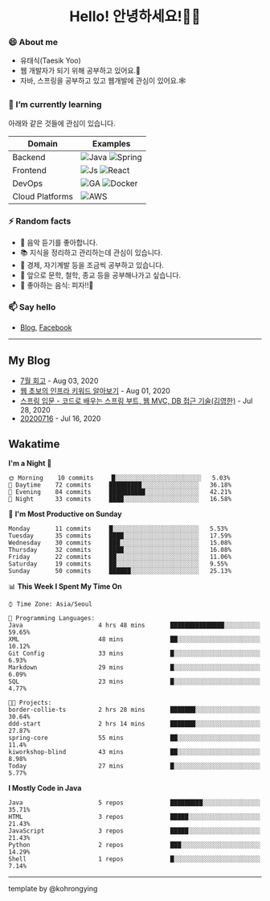 # <div align="center">Hello! 안녕하세요!👩‍💻</div>

### 😄 About me
* 유태식(Taesik Yoo)
* 웹 개발자가 되기 위해 공부하고 있어요.📝 
* 자바, 스프링을 공부하고 있고 웹개발에 관심이 있어요.🕸

### 🌱 I’m currently learning
아래와 같은 것들에 관심이 있습니다.

|Domain|Examples|
|---|---|
|Backend|![Java](https://img.shields.io/badge/java-green?style=for-the-badge&logo=java&logoColor=white) ![Spring](https://img.shields.io/badge/spring-green?style=for-the-badge&logo=spring&logoColor=white)  |
|Frontend| ![Js](https://img.shields.io/badge/javascript-blue?style=for-the-badge&logo=javascript&logoColor=white) ![React](https://img.shields.io/badge/react-blue?style=for-the-badge&logo=react&logoColor=white) |
|DevOps|![GA](https://img.shields.io/badge/Github_Actions-purple?style=for-the-badge&logo=github) ![Docker](https://img.shields.io/badge/Docker-purple?style=for-the-badge&logo=docker&logoColor=white)  |
|Cloud Platforms|![AWS](https://img.shields.io/badge/AWS-orange?style=for-the-badge&logo=amazon-aws) |


### ⚡ Random facts
- 🎸 음악 듣기를 좋아합니다.
- 📚 지식을 정리하고 관리하는데 관심이 있습니다.
- 💸 경제, 자기계발 등을 조금씩 공부하고 있습니다.
- 🤔 앞으로 문학, 철학, 종교 등을 공부해나가고 싶습니다.
- 🍲 좋아하는 음식: 피자!!🍕


### 📫 Say hello
- [Blog](https://isholiday.tistory.com),
[Facebook](https://www.facebook.com/yootsets)

---

## My Blog
<!-- BLOGPOSTS:START -->
<!-- BLOGPOSTS:END -->
- [7월 회고](https://isholiday.tistory.com/21) - Aug 03, 2020<br>
- [웹 초보의 인프라 키워드 알아보기](https://isholiday.tistory.com/19) - Aug 01, 2020<br>
- [스프링 입문 - 코드로 배우는 스프링 부트, 웹 MVC, DB 접근 기술(김영한)](https://isholiday.tistory.com/18) - Jul 28, 2020<br>
- [20200716](https://isholiday.tistory.com/14) - Jul 16, 2020<br>

## Wakatime
<!--START_SECTION:waka-->
**I'm a Night 🦉** 

```text
🌞 Morning    10 commits     █░░░░░░░░░░░░░░░░░░░░░░░░   5.03% 
🌆 Daytime    72 commits     █████████░░░░░░░░░░░░░░░░   36.18% 
🌃 Evening    84 commits     ██████████░░░░░░░░░░░░░░░   42.21% 
🌙 Night      33 commits     ████░░░░░░░░░░░░░░░░░░░░░   16.58%

```
📅 **I'm Most Productive on Sunday** 

```text
Monday       11 commits     █░░░░░░░░░░░░░░░░░░░░░░░░   5.53% 
Tuesday      35 commits     ████░░░░░░░░░░░░░░░░░░░░░   17.59% 
Wednesday    30 commits     ███░░░░░░░░░░░░░░░░░░░░░░   15.08% 
Thursday     32 commits     ████░░░░░░░░░░░░░░░░░░░░░   16.08% 
Friday       22 commits     ██░░░░░░░░░░░░░░░░░░░░░░░   11.06% 
Saturday     19 commits     ██░░░░░░░░░░░░░░░░░░░░░░░   9.55% 
Sunday       50 commits     ██████░░░░░░░░░░░░░░░░░░░   25.13%

```


📊 **This Week I Spent My Time On** 

```text
⌚︎ Time Zone: Asia/Seoul

💬 Programming Languages: 
Java                     4 hrs 48 mins       ███████████████░░░░░░░░░░   59.65% 
XML                      48 mins             ██░░░░░░░░░░░░░░░░░░░░░░░   10.12% 
Git Config               33 mins             █░░░░░░░░░░░░░░░░░░░░░░░░   6.93% 
Markdown                 29 mins             █░░░░░░░░░░░░░░░░░░░░░░░░   6.09% 
SQL                      23 mins             █░░░░░░░░░░░░░░░░░░░░░░░░   4.77%

🐱‍💻 Projects: 
border-collie-ts         2 hrs 28 mins       ███████░░░░░░░░░░░░░░░░░░   30.64% 
ddd-start                2 hrs 14 mins       ███████░░░░░░░░░░░░░░░░░░   27.87% 
spring-core              55 mins             ██░░░░░░░░░░░░░░░░░░░░░░░   11.4% 
kiworkshop-blind         43 mins             ██░░░░░░░░░░░░░░░░░░░░░░░   8.98% 
Today                    27 mins             █░░░░░░░░░░░░░░░░░░░░░░░░   5.77%

```

**I Mostly Code in Java** 

```text
Java                     5 repos             █████████░░░░░░░░░░░░░░░░   35.71% 
HTML                     3 repos             █████░░░░░░░░░░░░░░░░░░░░   21.43% 
JavaScript               3 repos             █████░░░░░░░░░░░░░░░░░░░░   21.43% 
Python                   2 repos             ███░░░░░░░░░░░░░░░░░░░░░░   14.29% 
Shell                    1 repos             █░░░░░░░░░░░░░░░░░░░░░░░░   7.14%

```



<!--END_SECTION:waka-->

---

template by @kohrongying

 <!--
 **taesikyoo/taesikyoo** is a ✨ _special_ ✨ repository because its `README.md` (this file) appears on your GitHub profile.
 
 Here are some ideas to get you started:
 
 - 🔭 I’m currently working on ...
 - 🌱 I’m currently learning ...
 - 👯 I’m looking to collaborate on ...
 - 🤔 I’m looking for help with ...
 - 💬 Ask me about ...
 - 📫 How to reach me: ...
 - 😄 Pronouns: ...
 - ⚡ Fun fact: ...
 --> 